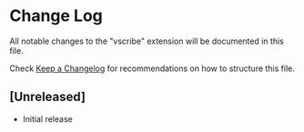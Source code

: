 # Change Log

All notable changes to the "vscribe" extension will be documented in this file.

Check [Keep a Changelog](http://keepachangelog.com/) for recommendations on how to structure this file.

## [Unreleased]

- Initial release